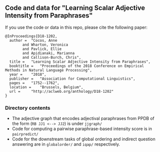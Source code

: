 ## Code and data for "Learning Scalar Adjective Intensity from Paraphrases"

If you use the code or data in this repo, please cite the following paper:

```
@InProceedings{D18-1202,
  author = 	"Cocos, Anne
		and Wharton, Veronica
		and Pavlick, Ellie
		and Apidianaki, Marianna
		and Callison-Burch, Chris",
  title = 	"Learning Scalar Adjective Intensity from Paraphrases",
  booktitle = 	"Proceedings of the 2018 Conference on Empirical Methods in Natural Language Processing",
  year = 	"2018",
  publisher = 	"Association for Computational Linguistics",
  pages = 	"1752--1762",
  location = 	"Brussels, Belgium",
  url = 	"http://aclweb.org/anthology/D18-1202"
}
```

### Directory contents

- The adjective graph that encodes adjectival paraphrases from PPDB of the form (`RB JJ1 <--> JJ2`) is under `jjgraph/`
- Code for computing a pairwise paraphrase-based intensity score is in `pairpredict/`
- Code for the downstream tasks of global ordering and indirect question answering are in `globalorder/` and `iqap/` respectively.
